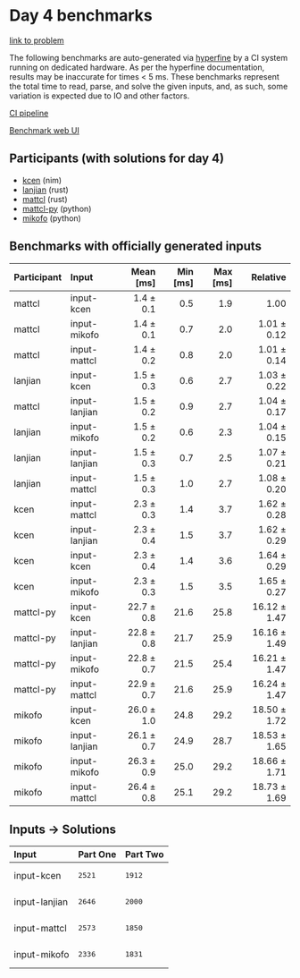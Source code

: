 # Day 4 benchmarks

[link to problem](https://adventofcode.com/2024/day/4)

The following benchmarks are auto-generated via
[hyperfine](https://github.com/sharkdp/hyperfine) by a CI system running on
dedicated hardware. As per the hyperfine documentation, results may be
inaccurate for times < 5 ms. These benchmarks represent the total time to read,
parse, and solve the given inputs, and, as such, some variation is expected due
to IO and other factors.

[CI pipeline](http://ci.papercode.net:8080/teams/main/pipelines/aoc2024)

[Benchmark web UI](https://aoc.ancalagon.black)


## Participants (with solutions for day 4)

- [kcen](https://github.com/kcen/aoc2024) (nim)
- [lanjian](https://github.com/lanjian/aoc-2024) (rust)
- [mattcl](https://github.com/mattcl/aoc2024) (rust)
- [mattcl-py](https://github.com/mattcl/aoc2024-py) (python)
- [mikofo](https://github.com/mikofo/aoc2024) (python)


## Benchmarks with officially generated inputs

| Participant | Input | Mean [ms] | Min [ms] | Max [ms] | Relative |
|:---|:---|---:|---:|---:|---:|
| mattcl | input-kcen | 1.4 ± 0.1 | 0.5 | 1.9 | 1.00 |
| mattcl | input-mikofo | 1.4 ± 0.1 | 0.7 | 2.0 | 1.01 ± 0.12 |
| mattcl | input-mattcl | 1.4 ± 0.2 | 0.8 | 2.0 | 1.01 ± 0.14 |
| lanjian | input-kcen | 1.5 ± 0.3 | 0.6 | 2.7 | 1.03 ± 0.22 |
| mattcl | input-lanjian | 1.5 ± 0.2 | 0.9 | 2.7 | 1.04 ± 0.17 |
| lanjian | input-mikofo | 1.5 ± 0.2 | 0.6 | 2.3 | 1.04 ± 0.15 |
| lanjian | input-lanjian | 1.5 ± 0.3 | 0.7 | 2.5 | 1.07 ± 0.21 |
| lanjian | input-mattcl | 1.5 ± 0.3 | 1.0 | 2.7 | 1.08 ± 0.20 |
| kcen | input-mattcl | 2.3 ± 0.3 | 1.4 | 3.7 | 1.62 ± 0.28 |
| kcen | input-lanjian | 2.3 ± 0.4 | 1.5 | 3.7 | 1.62 ± 0.29 |
| kcen | input-kcen | 2.3 ± 0.4 | 1.4 | 3.6 | 1.64 ± 0.29 |
| kcen | input-mikofo | 2.3 ± 0.3 | 1.5 | 3.5 | 1.65 ± 0.27 |
| mattcl-py | input-kcen | 22.7 ± 0.8 | 21.6 | 25.8 | 16.12 ± 1.47 |
| mattcl-py | input-lanjian | 22.8 ± 0.8 | 21.7 | 25.9 | 16.16 ± 1.49 |
| mattcl-py | input-mikofo | 22.8 ± 0.7 | 21.5 | 25.4 | 16.21 ± 1.47 |
| mattcl-py | input-mattcl | 22.9 ± 0.7 | 21.6 | 25.9 | 16.24 ± 1.47 |
| mikofo | input-kcen | 26.0 ± 1.0 | 24.8 | 29.2 | 18.50 ± 1.72 |
| mikofo | input-lanjian | 26.1 ± 0.7 | 24.9 | 28.7 | 18.53 ± 1.65 |
| mikofo | input-mikofo | 26.3 ± 0.9 | 25.0 | 29.2 | 18.66 ± 1.71 |
| mikofo | input-mattcl | 26.4 ± 0.8 | 25.1 | 29.2 | 18.73 ± 1.69 |


## Inputs -> Solutions

| Input | Part One | Part Two |
|:---|:---|:---|
|input-kcen|<pre>2521</pre>|<pre>1912</pre>|
|input-lanjian|<pre>2646</pre>|<pre>2000</pre>|
|input-mattcl|<pre>2573</pre>|<pre>1850</pre>|
|input-mikofo|<pre>2336</pre>|<pre>1831</pre>|